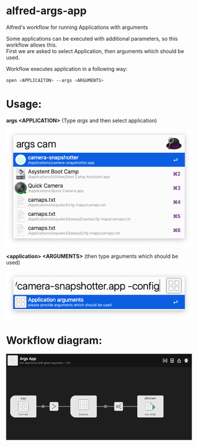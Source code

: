 # alfred-args-app
Alfred's workflow for running Applications with arguments

Some applications can be executed with additional parameters, so this workflow allows this.<br />
First we are asked to select Application, then arguments which should be used.

Workflow executes application in a following way:
```bash
open <APPLICAITON> --args <ARGUMENTS>
```

# Usage:

**args \<APPLICATION\>**  (Type *args* and then select application)

![Screenshot](screenshot1.png)

**\<application\> \<ARGUMENTS\>** (then type arguments which should be used)

![Screenshot](screenshot2.png)

# Workflow diagram:
![Screenshot](workflow-args-app.png)

